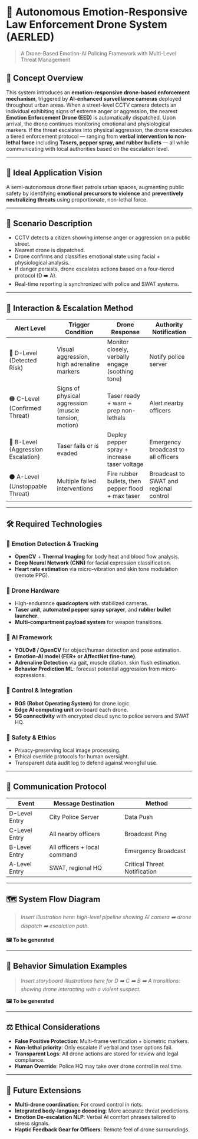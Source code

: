 # 🚨 Autonomous Emotion-Responsive Law Enforcement Drone System (AERLED)  
> A Drone-Based Emotion-AI Policing Framework with Multi-Level Threat Management

## 🧠 Concept Overview
This system introduces an **emotion-responsive drone-based enforcement mechanism**, triggered by **AI-enhanced surveillance cameras** deployed throughout urban areas. When a street-level CCTV camera detects an individual exhibiting signs of extreme anger or aggression, the nearest **Emotion Enforcement Drone (EED)** is automatically dispatched. Upon arrival, the drone continues monitoring emotional and physiological markers. If the threat escalates into physical aggression, the drone executes a tiered enforcement protocol — ranging from **verbal intervention to non-lethal force** including **Tasers, pepper spray, and rubber bullets** — all while communicating with local authorities based on the escalation level.

---

## 🎯 Ideal Application Vision
A semi-autonomous drone fleet patrols urban spaces, augmenting public safety by identifying **emotional precursors to violence** and **preventively neutralizing threats** using proportionate, non-lethal force.

---

## 🌆 Scenario Description
- CCTV detects a citizen showing intense anger or aggression on a public street.
- Nearest drone is dispatched.
- Drone confirms and classifies emotional state using facial + physiological analysis.
- If danger persists, drone escalates actions based on a four-tiered protocol (D ➡️ A).
- Real-time reporting is synchronized with police and SWAT systems.

---

## 🧬 Interaction & Escalation Method

| Alert Level | Trigger Condition | Drone Response | Authority Notification |
|-------------|-------------------|----------------|------------------------|
| 🔵 D-Level (Detected Risk) | Visual aggression, high adrenaline markers | Monitor closely, verbally engage (soothing tone) | Notify police server |
| 🟠 C-Level (Confirmed Threat) | Signs of physical aggression (muscle tension, motion) | Taser ready + warn + prep non-lethals | Alert nearby officers |
| 🔴 B-Level (Aggression Escalation) | Taser fails or is evaded | Deploy pepper spray + increase taser voltage | Emergency broadcast to all officers |
| ⚫ A-Level (Unstoppable Threat) | Multiple failed interventions | Fire rubber bullets, then pepper flood + max taser | Broadcast to SWAT and regional control |

---

## 🛠️ Required Technologies

### 🎥 Emotion Detection & Tracking
- **OpenCV** + **Thermal Imaging** for body heat and blood flow analysis.
- **Deep Neural Network (CNN)** for facial expression classification.
- **Heart rate estimation** via micro-vibration and skin tone modulation (remote PPG).

### 🤖 Drone Hardware
- High-endurance **quadcopters** with stabilized cameras.
- **Taser unit**, **automated pepper spray sprayer**, and **rubber bullet launcher**.
- **Multi-compartment payload system** for weapon transitions.

### 🧠 AI Framework
- **YOLOv8 / OpenCV** for object/human detection and pose estimation.
- **Emotion-AI model (FER+ or AffectNet fine-tune)**.
- **Adrenaline Detection** via gait, muscle dilation, skin flush estimation.
- **Behavior Prediction ML**: forecast potential aggression from micro-expressions.

### 🔄 Control & Integration
- **ROS (Robot Operating System)** for drone logic.
- **Edge AI computing unit** on-board each drone.
- **5G connectivity** with encrypted cloud sync to police servers and SWAT HQ.

### 🔐 Safety & Ethics
- Privacy-preserving local image processing.
- Ethical override protocols for human oversight.
- Transparent data audit log to defend against wrongful use.

---

## 📶 Communication Protocol

| Event | Message Destination | Method |
|-------|---------------------|--------|
| D-Level Entry | City Police Server | Data Push |
| C-Level Entry | All nearby officers | Broadcast Ping |
| B-Level Entry | All officers + local command | Emergency Broadcast |
| A-Level Entry | SWAT, regional HQ | Critical Threat Notification |

---

## 🗺️ System Flow Diagram  
> _Insert illustration here: high-level pipeline showing AI camera ➡️ drone dispatch ➡️ escalation path._

**🖼️ To be generated**

---

## 🤖 Behavior Simulation Examples  
> _Insert storyboard illustrations here for D ➡️ C ➡️ B ➡️ A transitions: showing drone interacting with a violent suspect._

**🖼️ To be generated**

---

## ⚖️ Ethical Considerations

- **False Positive Protection**: Multi-frame verification + biometric markers.
- **Non-lethal priority**: Only escalate if verbal and taser options fail.
- **Transparent Logs**: All drone actions are stored for review and legal compliance.
- **Human Override**: Police HQ may take over drone control in real time.

---

## 🚀 Future Extensions

- **Multi-drone coordination**: For crowd control in riots.
- **Integrated body-language decoding**: More accurate threat predictions.
- **Emotion De-escalation NLP**: Verbal AI comfort phrases tailored to stress signals.
- **Haptic Feedback Gear for Officers**: Remote feel of drone surroundings.
